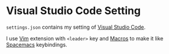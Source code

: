 # Visual Studio Code Setting

`settings.json` contains my setting of [Visual Studio Code](https://code.visualstudio.com/).

I use [Vim](https://github.com/VSCodeVim/Vim) extension with `<leader>` key and [Macros](https://github.com/geddski/macros) to make it like [Spacemacs](https://github.com/syl20bnr/spacemacs) keybindings.
